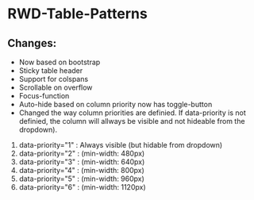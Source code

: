 RWD-Table-Patterns
==================

Changes:
--------

- Now based on bootstrap
- Sticky table header
- Support for colspans
- Scrollable on overflow
- Focus-function
- Auto-hide based on column priority now has toggle-button
- Changed the way column priorities are definied. If data-priority is not definied, 
the column will allways be visible and not hideable from the dropdown).


1. data-priority="1" : Always visible (but hidable from dropdown)
2. data-priority="2" : (min-width: 480px)
3. data-priority="3" : (min-width: 640px)
4. data-priority="4" : (min-width: 800px)
5. data-priority="5" : (min-width: 960px)
6. data-priority="6" : (min-width: 1120px)
